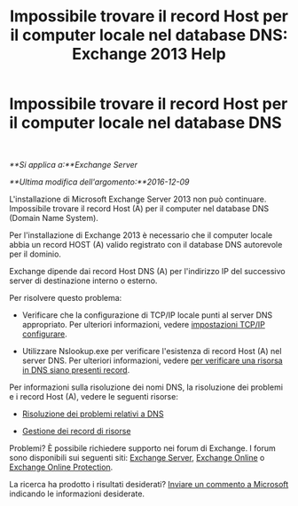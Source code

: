 ﻿---
title: 'Impossibile trovare il record Host per il computer locale nel database DNS: Exchange 2013 Help'
TOCTitle: Impossibile trovare il record Host per il computer locale nel database DNS
ms:assetid: 2f18cb65-29fe-4b72-8d68-52fd503d5673
ms:mtpsurl: https://technet.microsoft.com/it-it/library/ms.exch.setupreadiness.hostrecordmissing(v=EXCHG.150)
ms:contentKeyID: 50480257
ms.date: 05/22/2018
mtps_version: v=EXCHG.150
ms.translationtype: MT
---

# Impossibile trovare il record Host per il computer locale nel database DNS

 

_**Si applica a:**Exchange Server_

_**Ultima modifica dell'argomento:**2016-12-09_

L'installazione di Microsoft Exchange Server 2013 non può continuare. Impossibile trovare il record Host (A) per il computer nel database DNS (Domain Name System).

Per l'installazione di Exchange 2013 è necessario che il computer locale abbia un record HOST (A) valido registrato con il database DNS autorevole per il dominio.

Exchange dipende dai record Host DNS (A) per l'indirizzo IP del successivo server di destinazione interno o esterno.

Per risolvere questo problema:

  - Verificare che la configurazione di TCP/IP locale punti al server DNS appropriato. Per ulteriori informazioni, vedere [impostazioni TCP/IP configurare](https://go.microsoft.com/fwlink/p/?linkid=108281).

  - Utilizzare Nslookup.exe per verificare l'esistenza di record Host (A) nel server DNS. Per ulteriori informazioni, vedere [per verificare una risorsa in DNS siano presenti record](https://go.microsoft.com/fwlink/?linkid=63001).

Per informazioni sulla risoluzione dei nomi DNS, la risoluzione dei problemi e i record Host (A), vedere le seguenti risorse:

  - [Risoluzione dei problemi relativi a DNS](https://go.microsoft.com/fwlink/p/?linkid=294828)

  - [Gestione dei record di risorse](https://go.microsoft.com/fwlink/p/?linkid=294829)

Problemi? È possibile richiedere supporto nei forum di Exchange. I forum sono disponibili sui seguenti siti: [Exchange Server](https://go.microsoft.com/fwlink/p/?linkid=60612), [Exchange Online](https://go.microsoft.com/fwlink/p/?linkid=267542) o [Exchange Online Protection](https://go.microsoft.com/fwlink/p/?linkid=285351).

La ricerca ha prodotto i risultati desiderati? [Inviare un commento a Microsoft](mailto:exsetuphelpfeedback@microsoft.com?subject=exchange%202013%20setup%20help%20feedback) indicando le informazioni desiderate.

